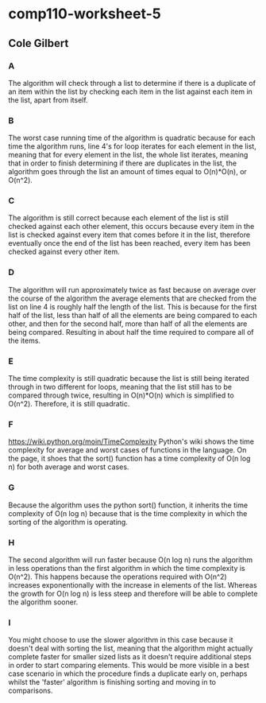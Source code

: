 # comp110-worksheet-5
## Cole Gilbert

### A
The algorithm will check through a list to determine if there is a duplicate of an item within the list by checking each item in the list against each item in the list, apart from itself.

### B
The worst case running time of the algorithm is quadratic because for each time the algorithm runs, line 4's for loop iterates for each element in the list, meaning that for every element in the list, the whole list iterates, meaning that in order to finish determining if there are duplicates in the list, the algorithm goes through the list an amount of times equal to O(n)*O(n), or O(n^2).

### C
The algorithm is still correct because each element of the list is still checked against each other element, this occurs because every item in the list is checked against every item that comes before it in the list, therefore eventually once the end of the list has been reached, every item has been checked against every other item.

### D
The algorithm will run approximately twice as fast because on average over the course of the algorithm the average elements that are checked from the list on line 4 is roughly half the length of the list. This is because for the first half of the list, less than half of all the elements are being compared to each other, and then for the second half, more than half of all the elements are being compared. Resulting in about half the time required to compare all of the items.

### E
The time complexity is still quadratic because the list is still being iterated through in two different for loops, meaning that the list still has to be compared through twice, resulting in O(n)*O(n) which is simplified to O(n^2). Therefore, it is still quadratic.

### F
https://wiki.python.org/moin/TimeComplexity Python's wiki shows the time complexity for average and worst cases of functions in the language. On the page, it shoes that the sort() function has a time complexity of O(n log n) for both average and worst cases.

### G
Because the algorithm uses the python sort() function, it inherits the time complexity of O(n log n) because that is the time complexity in which the sorting of the algorithm is operating. 

### H
The second algorithm will run faster because O(n log n) runs the algorithm in less operations than the first algorithm in which the time complexity is O(n^2). This happens because the operations required with O(n^2) increases exponentionally with the increase in elements of the list. Whereas the growth for O(n log n) is less steep and therefore will be able to complete the algorithm sooner.

### I
You might choose to use the slower algorithm in this case because it doesn't deal with sorting the list, meaning that the algorithm might actually complete faster for smaller sized lists as it doesn't require additional steps in order to start comparing elements. This would be more visible in a best case scenario in which the procedure finds a duplicate early on, perhaps whilst the 'faster' algorithm is finishing sorting and moving in to comparisons.
